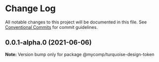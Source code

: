 # Change Log

All notable changes to this project will be documented in this file.
See [Conventional Commits](https://conventionalcommits.org) for commit guidelines.

## 0.0.1-alpha.0 (2021-06-06)

**Note:** Version bump only for package @mycomp/turquoise-design-token
